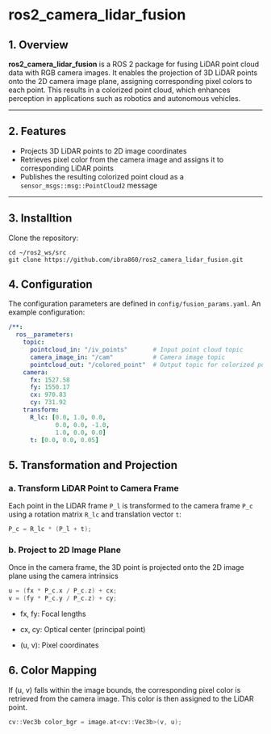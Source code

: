 # ros2_camera_lidar_fusion

## 1. Overview

**ros2_camera_lidar_fusion** is a ROS 2 package for fusing LiDAR point cloud data with RGB camera images. It enables the projection of 3D LiDAR points onto the 2D camera image plane, assigning corresponding pixel colors to each point. This results in a colorized point cloud, which enhances perception in applications such as robotics and autonomous vehicles.

---

## 2. Features

- Projects 3D LiDAR points to 2D image coordinates
- Retrieves pixel color from the camera image and assigns it to corresponding LiDAR points
- Publishes the resulting colorized point cloud as a `sensor_msgs::msg::PointCloud2` message

---


## 3. Installtion

Clone the repository:

```
cd ~/ros2_ws/src
git clone https://github.com/ibra860/ros2_camera_lidar_fusion.git

```

## 4. Configuration

The configuration parameters are defined in `config/fusion_params.yaml`. An example configuration:

```yaml
/**:
  ros__parameters:
    topic:
      pointcloud_in: "/iv_points"       # Input point cloud topic
      camera_image_in: "/cam"           # Camera image topic
      pointcloud_out: "/colored_point"  # Output topic for colorized point cloud
    camera:
      fx: 1527.58
      fy: 1550.17
      cx: 970.83
      cy: 731.92
    transform:
      R_lc: [0.0, 1.0, 0.0, 
             0.0, 0.0, -1.0, 
             1.0, 0.0, 0.0]
      t: [0.0, 0.0, 0.05]
```

## 5. Transformation and Projection

### a. Transform LiDAR Point to Camera Frame

Each point in the LiDAR frame `P_l` is transformed to the camera frame `P_c` using a rotation matrix `R_lc` and translation vector `t`:

```cpp
P_c = R_lc * (P_l + t);
```
### b. Project to 2D Image Plane

Once in the camera frame, the 3D point is projected onto the 2D image plane using the camera intrinsics
```cpp
u = (fx * P_c.x / P_c.z) + cx;
v = (fy * P_c.y / P_c.z) + cy;
```

- fx, fy: Focal lengths

- cx, cy: Optical center (principal point)

- (u, v): Pixel coordinates

## 6. Color Mapping

If (u, v) falls within the image bounds, the corresponding pixel color is retrieved from the camera image. This color is then assigned to the LiDAR point.

```cpp
cv::Vec3b color_bgr = image.at<cv::Vec3b>(v, u);
```
